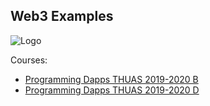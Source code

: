 ## Web3 Examples
![Logo](https://web3examples.github.io/logo.png)


Courses:
- [Programming Dapps THUAS 2019-2020 B](20192020B_IT.md)
- [Programming Dapps THUAS 2019-2020 D](20192020D_IT.md)

